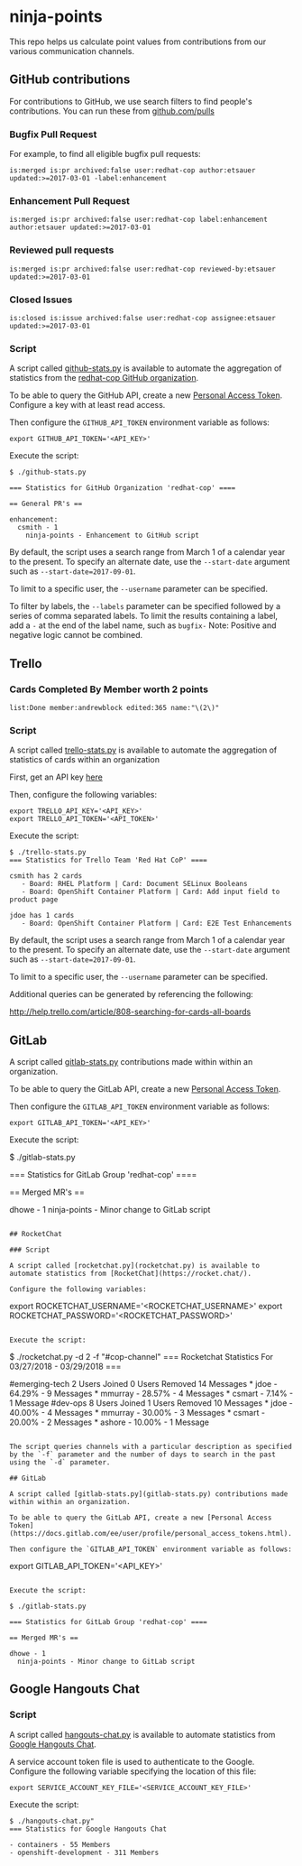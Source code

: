 # ninja-points

This repo helps us calculate point values from contributions from our various communication channels.

## GitHub contributions

For contributions to GitHub, we use search filters to find people's contributions. You can run these from [github.com/pulls](https://github.com/pulls)

### Bugfix Pull Request

For example, to find all eligible bugfix pull requests:

```
is:merged is:pr archived:false user:redhat-cop author:etsauer updated:>=2017-03-01 -label:enhancement
```

### Enhancement Pull Request

```
is:merged is:pr archived:false user:redhat-cop label:enhancement author:etsauer updated:>=2017-03-01
```

### Reviewed pull requests

```
is:merged is:pr archived:false user:redhat-cop reviewed-by:etsauer updated:>=2017-03-01
```

### Closed Issues

```
is:closed is:issue archived:false user:redhat-cop assignee:etsauer updated:>=2017-03-01
```


### Script

A script called [github-stats.py](tgithub-stats.py) is available to automate the aggregation of statistics from the [redhat-cop GitHub organization](https://github.com/redhat-cop).

To be able to query the GitHub API, create a new [Personal Access Token](https://github.com/settings/tokens). Configure a key with at least read access.

Then configure the `GITHUB_API_TOKEN` environment variable as follows:

```
export GITHUB_API_TOKEN='<API_KEY>'
```

Execute the script:

```
$ ./github-stats.py

=== Statistics for GitHub Organization 'redhat-cop' ====

== General PR's ==

enhancement:
  csmith - 1
    ninja-points - Enhancement to GitHub script
```

By default, the script uses a search range from March 1 of a calendar year to the present. To specify an alternate date, use the `--start-date` argument such as `--start-date=2017-09-01`.

To limit to a specific user, the `--username` parameter can be specified.

To filter by labels, the `--labels` parameter can be specified followed by a series of comma separated labels. To limit the results containing a label, add a `-` at the end of the label name, such as `bugfix-` Note: Positive and negative logic cannot be combined.


## Trello

### Cards Completed By Member worth 2 points

```
list:Done member:andrewblock edited:365 name:"\(2\)"
```

### Script

A script called [trello-stats.py](trello-stats.py) is available to automate the aggregation of statistics of cards within an organization

First, get an API key [here](https://trello.com/app-key)

Then, configure the following variables:

```
export TRELLO_API_KEY='<API_KEY>'
export TRELLO_API_TOKEN='<API_TOKEN>'
```

Execute the script:

```
$ ./trello-stats.py
=== Statistics for Trello Team 'Red Hat CoP' ====

csmith has 2 cards
   - Board: RHEL Platform | Card: Document SELinux Booleans
   - Board: OpenShift Container Platform | Card: Add input field to product page

jdoe has 1 cards
   - Board: OpenShift Container Platform | Card: E2E Test Enhancements
```

By default, the script uses a search range from March 1 of a calendar year to the present. To specify an alternate date, use the `--start-date` argument such as `--start-date=2017-09-01`.

To limit to a specific user, the `--username` parameter can be specified.

Additional queries can be generated by referencing the following:

http://help.trello.com/article/808-searching-for-cards-all-boards

## GitLab

A script called [gitlab-stats.py](gitlab-stats.py) contributions made within within an organization.

To be able to query the GitLab API, create a new [Personal Access Token](https://docs.gitlab.com/ee/user/profile/personal_access_tokens.html).

Then configure the `GITLAB_API_TOKEN` environment variable as follows:

```
export GITLAB_API_TOKEN='<API_KEY>'
```

Execute the script:

$ ./gitlab-stats.py

=== Statistics for GitLab Group 'redhat-cop' ====

== Merged MR's ==

dhowe - 1
  ninja-points - Minor change to GitLab script
```

## RocketChat

### Script

A script called [rocketchat.py](rocketchat.py) is available to automate statistics from [RocketChat](https://rocket.chat/).

Configure the following variables:

```
export ROCKETCHAT_USERNAME='<ROCKETCHAT_USERNAME>'
export ROCKETCHAT_PASSWORD='<ROCKETCHAT_PASSWORD>'
```

Execute the script:

```
$ ./rocketchat.py -d 2 -f "#cop-channel" 
=== Rocketchat Statistics For 03/27/2018 - 03/29/2018 ===

#emerging-tech
  2 Users Joined
  0 Users Removed
  14 Messages
    * jdoe - 64.29% - 9 Messages
    * mmurray - 28.57% - 4 Messages
    * csmart - 7.14% - 1 Message
#dev-ops
  8 Users Joined
  1 Users Removed
  10 Messages
    * jdoe - 40.00% - 4 Messages
    * mmurray - 30.00% - 3 Messages
    * csmart - 20.00% - 2 Messages
    * ashore - 10.00% - 1 Message
```

The script queries channels with a particular description as specified by the `-f` parameter and the number of days to search in the past using the `-d` parameter.

## GitLab

A script called [gitlab-stats.py](gitlab-stats.py) contributions made within within an organization.

To be able to query the GitLab API, create a new [Personal Access Token](https://docs.gitlab.com/ee/user/profile/personal_access_tokens.html).

Then configure the `GITLAB_API_TOKEN` environment variable as follows:

```
export GITLAB_API_TOKEN='<API_KEY>'
```

Execute the script:

$ ./gitlab-stats.py

=== Statistics for GitLab Group 'redhat-cop' ====

== Merged MR's ==

dhowe - 1
  ninja-points - Minor change to GitLab script
```

## Google Hangouts Chat

### Script

A script called [hangouts-chat.py](hangouts-chat.py) is available to automate statistics from [Google Hangouts Chat](https://chat.google.com).

A service account token file is used to authenticate to the Google. Configure the following variable specifying the location of this file:

```
export SERVICE_ACCOUNT_KEY_FILE='<SERVICE_ACCOUNT_KEY_FILE>'
```

Execute the script:

```
$ ./hangouts-chat.py"
=== Statistics for Google Hangouts Chat

- containers - 55 Members
- openshift-development - 311 Members
```